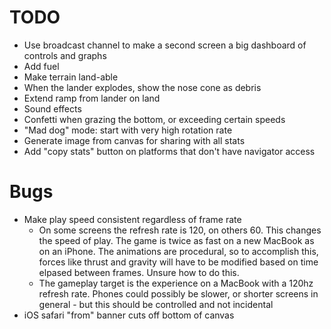 # TODO

- Use broadcast channel to make a second screen a big dashboard of controls and graphs
- Add fuel
- Make terrain land-able
- When the lander explodes, show the nose cone as debris
- Extend ramp from lander on land
- Sound effects
- Confetti when grazing the bottom, or exceeding certain speeds
- "Mad dog" mode: start with very high rotation rate
- Generate image from canvas for sharing with all stats
- Add "copy stats" button on platforms that don't have navigator access

# Bugs

- Make play speed consistent regardless of frame rate
  - On some screens the refresh rate is 120, on others 60. This changes the speed of play. The game is twice as fast on a new MacBook as on an iPhone. The animations are procedural, so to accomplish this, forces like thrust and gravity will have to be modified based on time elpased between frames. Unsure how to do this.
  - The gameplay target is the experience on a MacBook with a 120hz refresh rate. Phones could possibly be slower, or shorter screens in general - but this should be controlled and not incidental
- iOS safari "from" banner cuts off bottom of canvas
